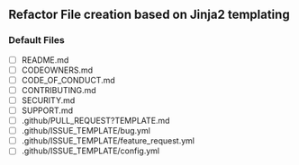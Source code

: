 ## Refactor File creation based on Jinja2 templating
### Default Files
- [ ] README.md
- [ ] CODEOWNERS.md
- [ ] CODE_OF_CONDUCT.md
- [ ] CONTRIBUTING.md
- [ ] SECURITY.md
- [ ] SUPPORT.md
- [ ] .github/PULL_REQUEST?TEMPLATE.md
- [ ] .github/ISSUE_TEMPLATE/bug.yml
- [ ] .github/ISSUE_TEMPLATE/feature_request.yml
- [ ] .github/ISSUE_TEMPLATE/config.yml